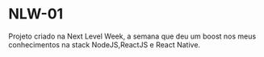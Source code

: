 # NLW-01
Projeto criado na Next Level Week, a semana que deu um boost nos meus conhecimentos na stack NodeJS,ReactJS e React Native.